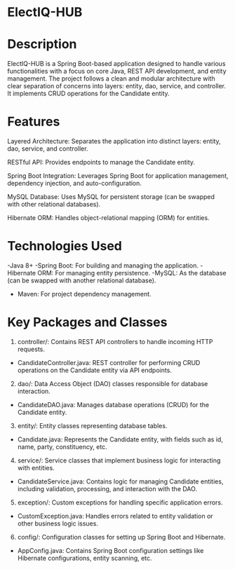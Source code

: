 # ElectIQ-HUB

# Description
ElectIQ-HUB is a Spring Boot-based application designed to handle various functionalities with a focus on core Java, REST API development, and entity management. The project follows a clean and modular architecture with clear separation of concerns into layers: entity, dao, service, and controller. It implements CRUD operations for the Candidate entity.

# Features
Layered Architecture: Separates the application into distinct layers: entity, dao, service, and controller.

RESTful API: Provides endpoints to manage the Candidate entity.

Spring Boot Integration: Leverages Spring Boot for application management, dependency injection, and auto-configuration.

MySQL Database: Uses MySQL for persistent storage (can be swapped with other relational databases).

Hibernate ORM: Handles object-relational mapping (ORM) for entities.

# Technologies Used
-Java 8+
-Spring Boot: For building and managing the application.
-Hibernate ORM: For managing entity persistence.
-MySQL: As the database (can be swapped with another relational database).

- Maven: For project dependency management.

# Key Packages and Classes
1) controller/: Contains REST API controllers to handle incoming HTTP requests.

 - CandidateController.java: REST controller for performing CRUD operations on the Candidate entity via API endpoints.

2) dao/: Data Access Object (DAO) classes responsible for database interaction.

 - CandidateDAO.java: Manages database operations (CRUD) for the Candidate entity.

3) entity/: Entity classes representing database tables.

 - Candidate.java: Represents the Candidate entity, with fields such as id, name, party, constituency, etc.

4) service/: Service classes that implement business logic for interacting with entities.

 - CandidateService.java: Contains logic for managing Candidate entities, including validation, processing, and interaction with the DAO.

5) exception/: Custom exceptions for handling specific application errors.

 - CustomException.java: Handles errors related to entity validation or other business logic issues.

6) config/: Configuration classes for setting up Spring Boot and Hibernate.

 - AppConfig.java: Contains Spring Boot configuration settings like Hibernate configurations, entity scanning, etc.

  
